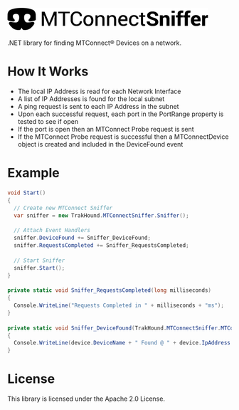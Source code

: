 ![MTConnect Sniffer](mtc-sniffer-logo-50px.png)
<br><br>
.NET library for finding MTConnect® Devices on a network.

# How It Works
- The local IP Address is read for each Network Interface
- A list of IP Addresses is found for the local subnet
- A ping request is sent to each IP Address in the subnet
- Upon each successful request, each port in the PortRange property is tested to see if open
- If the port is open then an MTConnect Probe request is sent
- If the MTConnect Probe request is successful then a MTConnectDevice object is created and included in the DeviceFound event

# Example

```c#
void Start()
{
  // Create new MTConnect Sniffer
  var sniffer = new TrakHound.MTConnectSniffer.Sniffer();

  // Attach Event Handlers
  sniffer.DeviceFound += Sniffer_DeviceFound;
  sniffer.RequestsCompleted += Sniffer_RequestsCompleted;

  // Start Sniffer
  sniffer.Start();
}

private static void Sniffer_RequestsCompleted(long milliseconds)
{
  Console.WriteLine("Requests Completed in " + milliseconds + "ms");
}

private static void Sniffer_DeviceFound(TrakHound.MTConnectSniffer.MTConnectDevice device)
{
  Console.WriteLine(device.DeviceName + " Found @ " + device.IpAddress + ":" + device.Port + " (" + device.MacAddress + ")");
}
```

# License
This library is licensed under the Apache 2.0 License.
